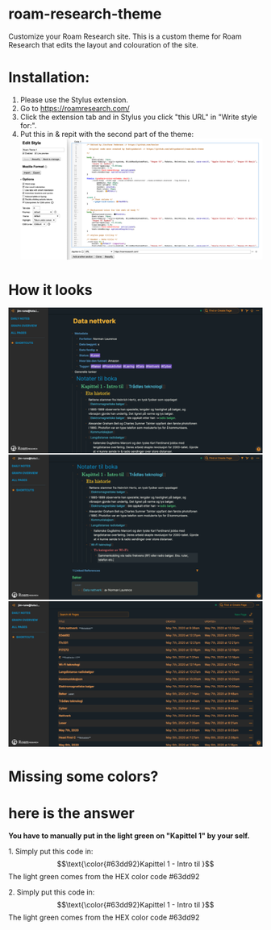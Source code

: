 # roam-research-theme

Customize your Roam Research site. This is a custom theme for Roam Research that edits the layout and colouration of the site.


# Installation:
1. Please use the Stylus extension.
2. Go to https://roamresearch.com/
3. Click the extension tab and in Stylus you click "this URL" in "Write style for:".
4. Put this in & repit with the second part of the theme:
  ![image](How_to_apply_theme.png)
  
  
# How it looks 
  
  ![image](screenshot_of_the_theme.png)
  ![image](screenshot_of_the_theme2.png)
  ![image](screenshot_of_the_theme3.png)

# Missing some colors?
  # here is the answer
  
 <strong>You have to manually put in the light green on "Kapittel 1" by your self.</strong>
 
  <stron>1.</strong> Simply put this code in: $$\text{\color{#63dd92}Kapittel 1 - Intro til }$$
        The light green comes from the HEX color code #63dd92
        
  <stron>2.</strong> Simply put this code in: $$\text{\color{#63dd92}Kapittel 1 - Intro til }$$
        The light green comes from the HEX color code #63dd92
 
 

